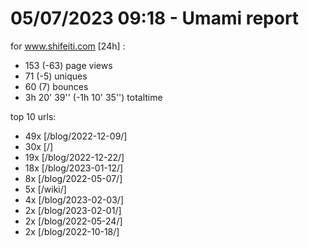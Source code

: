 # 05/07/2023 09:18 - Umami report
for www.shifeiti.com [24h] :

 - 153 (-63) page views
 - 71 (-5) uniques
 - 60 (7) bounces
 - 3h 20' 39'' (-1h 10' 35'') totaltime


top 10 urls:
 - 49x [/blog/2022-12-09/]
 - 30x [/]
 - 19x [/blog/2022-12-22/]
 - 18x [/blog/2023-01-12/]
 - 8x [/blog/2022-05-07/]
 - 5x [/wiki/]
 - 4x [/blog/2023-02-03/]
 - 2x [/blog/2023-02-01/]
 - 2x [/blog/2022-05-24/]
 - 2x [/blog/2022-10-18/]


